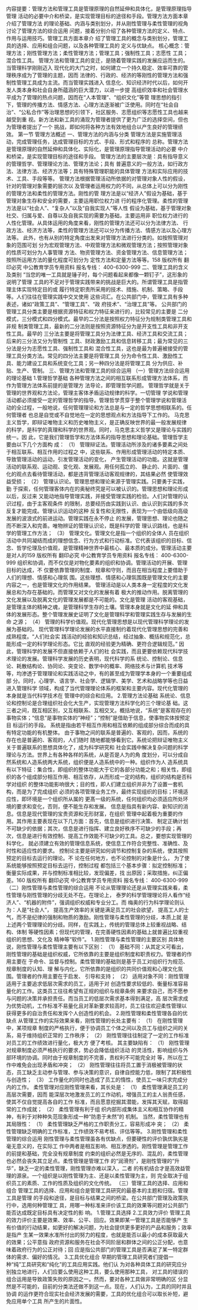 内容提要：管理方法和管理工具是管理原理的自然延伸和具体化，是管理原理指导管理
活动的必要中介和桥梁，是实现管理目标的途径和手段。管理方法方面本章介绍了管理方法
的理论基础、内涵与类别划分，并从刚性管理与柔性管理的视角讨论了管理方法的综合运用
问题，接着分别介绍了各种管理方法的定义、特点、作用与运用技巧。管理工具方面本章介
绍了管理工具的概念与类别划分，管理工具的选择、应用和组合问题，以及各种管理工具的
定义与优缺点。
核心概念：管理方法；刚性管理方法；柔性管理方法；管理工具；强制性工具；志愿性
工具；混合性工具。
管理方法和管理工具的变迁，是随着管理实践的发展应运而生的。当管理科学刚刚迈入
现代化的大门之时，如何建立一个持久稳定、效率可靠的管理秩序成为了管理的主题，因而
法律的、行政的、经济的等刚性的管理方法和强制性管理工具成为主流。而当管理实践进入
信息化、知识经济时代以后，如何开发人类本身和社会自身所蕴涵的巨大潜力，以进一步提
高组织效率和社会管理水平成为了管理的热点问题，因而在“人本管理”、“组织文化”等管
理思想的指引下，管理的传播方法、情感方法、心理方法逐渐被广泛使用。同时在“社会自
治”、“公私合作”等治理思想的引领下，社区服务、志愿组织等志愿性工具也越来越受到重
视。新方法和新工具的涌现为管理者提供了更为广泛的选择空间，但也为管理者提出了一个
挑战，即如何将各种方法有效地组合以产生良好的管理绩效。
第一节 管理方法概述
一、管理方法的内涵与分类
管理方法是实施管理活动，完成管理任务，达成管理目标的方式、手段、形式和程序的
总称。管理方法是管理原理的自然延伸和具体化、实际化，是管理原理指导管理活动的必要
中介和桥梁，是实现管理目标的途径和手段。
管理方法的主要层次是：具有指导意义的管理哲学、管理理论方法、管理方法论；具有
普遍意义的一般方法，如行政方法、法律方法、经济方法等；具有特殊管理职能的具体管理
方法和实际应用的技术、工具、手段等等。
管理方法根据管理活动所依据的对管理对象人性的假设，针对的管理对象需要的层次以
及管理者运用权力的不同，从总体上可以分为刚性的管理方法和柔性的管理方法。刚性的管
理方法是以“经济人”假设为基础，基于管理对象生存和安全的需要，主要运用职位权力进
行的程序化管理。柔性的管理方法是以“社会人”、“复杂人”以及“自我实现人”等人性
假设为基础，基于管理对象社交、归属与爱、自尊以及自我实现的需要为基础，主要运用非
职位权力进行的人性化管理。从具体运用的角度来看，刚性的管理方法还可以分为法律方法、
行政方法、经济方法等，柔性的管理方法还可以分为传播方法、情感方法以及心理方法等。
此外，也有从别的特定角度出发来对管理方法进行分类的。如按照管理对象的范围可划
分为宏观管理方法、中观管理方法和微观管理方法；按照管理对象的性质可划分为人事管理
方法、物资管理方法、资金管理方法、信息管理方法；按照所运用方法的量化程度可划分为
定性方法和定量方法等等。158
版权所有 翻印必究
中公教育学员专用资料 报名专线： 400-6300-999
二、管理工具的含义及类别
“当您的唯一工具就是锤子时，每个问题看起来都像一颗钉子”，这形象的说明了管理
工具的不足对于管理实践带来的挑战是巨大的。所谓管理工具是指管理主体实现特定目的或
履行特定职责所采用的技术、措施、机制、策略、手段等。人们往往在管理实践中交叉使用
这些词汇。在公共部门中，管理工具有多种表述，诸如“政策工具”、“管理工具”、“政
府技术”、“治理工具”等。
公共部门的管理工具分类主要是根据资源特征和权力特征来进行的，比较常见的主要是
二分模式，三分模式和四分模式。最早的二分法是按照权力特征分为规制类管理工具和非规
制类管理工具，最新的二分法则是按照资源特征分为是开支性工具和非开支性工具。最早的
三分法主要是将管理工具分为法律工具、经济工具和交流工具；后来的三分法又分为管制性
工具、财政激励工具和信息转移工具；最为常见的三分法是分为志愿性工具、强制性工具和
混合性工具，这也是最为普遍被接受的管理工具分类方法。常见的四分法主要是将管理工具
分为命令性工具、激励性工具、能力建设工具和系统变化工具；另一种四分法是将管理工具
分为供应、补贴、生产、管制。
三、管理方法和管理工具的综合运用
（一）管理方法综合运用的理论基础
1.管理哲学基础
各种管理方法之间的相互联系形成管理方法体系，而作为管理方法体系前提的是管理方
法导论，即管理哲学问题。
管理哲学就是关于管理的世界观和方法论，管理主客体矛盾运动规律的科学。一切管理
学说和管理活动都必须接受一定的管理哲学的指导。管理哲学贯穿于整个管理学说和管理活
动的全过程，一般地说，任何管理理论和方法总是与一定的哲学思想相联系的。任何管理者
也总是自觉或不自觉地在一定的思想观点和方法指导下工作的。
马克思主义哲学，即辩证唯物主义和历史唯物主义，是正确反映世界的最一般发展规律
的科学，是科学的真理和科学的世界观。同时，马克思主义哲学又是理论与实践的统一。因
此，它是我们管理哲学和方法体系的指导思想和理论基础。管理哲学主要由以下几个方面构
成：
（1） 管理辩证法。管理活动所涉及的诸多要素之间处于相互联系、相互作用的过程之
中，这些联系、作用形成管理活动的特定本质、导致管理活动的运动，引发管理活动的变化，
产生管理活动的功能。这就是管理活动的联系观、运动观、变化观、发展观。用任何孤立的、
静止的、片面的、僵化的观点去看待管理活动，都是违背管理活动客观规律的，其结果必然
使管理效益受损； （2） 管理认识论。管理思想和理论来源于管理实践。只要勇于实践，勤
于探索，任何管理客体内在的奥秘终究是可以被认识的。管理思想和理论形成以后，反过来
又能动地指导管理实践，并接受管理实践的检验。人们对管理的认识过程，由于主客观条件
的限制，总要经历由实践到认识、由认识到实践的多次反复才能完成。管理认识运动的这种
反复性和无限性，表现为一个由低级向高级发展的波浪式的前进运动。管理实践在永不停止
的发展，管理思想、理论也随之而不断深入和完善。唯物辨证的管理认识论，既是科学的管
理认识路线，也是科学的管理工作方法； （3） 管理文化。管理文化是指一个组织的全体人
员在组织活动中共同凝结而成的理想信念、行为方式和行动标准。它代表该组织的目标、信
念、哲学伦理及价值观，是管理精神世界中最核心、最本质的成分。管理活动主要是对人的159
版权所有 翻印必究
中公教育学员专用资料 报名专线： 400-6300-999
组织和协调，而不仅仅是对物化要素的组织和协调。管理活动的开展、管理目标的达成，不
仅要依靠管理的制度、规章和守则，而且在相当程度上要借助于人们的理想、情感和心理氛
围。这些理想、情感和心理氛围既是管理文化的主要内容之一，也是管理文化的作用结果。
管理活动是以人类本身一定程度的文化发展总和为存在基础的。而管理又对文化的发展有着
极大的推动作用。脱离管理的文化发展以及脱离文化的管理发展都是不可能的。文化是管理
活动的客观基础，是管理主体的精神之魂，是管理科学生存的土壤。管理本身就是文化的延
伸和具体的发展形态。整个管理发展史证明了文化是管理科学和管理实践生存与发展的生命
之源； （4） 管理的科学价值观。现代化管理思想是以现代管理科学理论的发展为基础的。
现代管理科学理论发展的水平直接制约着现代化管理思想的完善和成熟程度。“人们社会实
践活动的经验和知识总结，经过抽象、概括和规范化，总能形成一定的科学理论形态。它比
直观的经验更为精确、更符合逻辑规范。” 因此，管理科学的发展不但直接依赖于人们的社
会实践，而且更要依赖现代科学技术理论的发展。管理科学发展的历史表明，现代科学的系
统论、控制论、信息论、耗散结构论、协同论、突变论、数学中的概率、网络技术与计算机
技术等等，均渗透于管理理论和实践活动之中，有的甚至成为管理学本身的一个重要组成部
分。同时，心理学、语言学、社会学、逻辑学、美学、艺术和战略学等也日益进入管理科学
领域，构成了当代管理理论体系的框架和主要内容。现代化管理的本身就是当代科学技术在
管理中的综合和应用。
2.管理方法论基础
系统论、信息论和控制论是合理组织社会化大生产，实现管理方法科学化的三个理论基
础。这三者之间，既互相区别，又互相联系、互相交叉。概括地说，“系统”是客观存在的
事物实体；“信息”是事物实体的“神经”；“控制”是借助于信息，使事物实体按预定目
标运行的手段。
系统是指由若干相互作用和相互依赖的组成部分综合而成的具有特定功能的有机整体。
由于事物之间的联系是普遍的、客观的，因而，系统的存在也是普遍的、客观的，人们随时
随地都能够看到它。系统论把辩证唯物主义关于普遍联系的思想具体化了，成为科学研究和
社会实践中解决复杂问题的科学理论与方法。世界上有各种各样的系统，从是否是人为的角
度划分，可以分成自然系统和人造系统两大系统，组织便是人造系统中的一种。组织作为人
造系统具有以下特征：集合性，即组织的整体功能大于它的各部分功能之和；相关性，即组
织的各个组成部分相互作用、相互依存，从而形成一定的结构，组织的结构是否科学对组织
的整体功能影响很大；目的性，即人们建立组织并非为了设置一套机构，而是为了完成组织
必须的各项管理业务工作，最终实现组织的目标；环境适应性，即环境是一个组织所从属的
更髙一级的系统，任何组织均必须适应所处环境的要求和变化，否则，便不能生存和发展。
信息是指具有新内容、新知识的消息。信息是现代管理的宝贵资源和无形财富，在组织
管理中起着极为重要的作用。其作用主要表现在以下几方面：首先，信息是组织进行决策、
制定正确计划不可缺少的依据；其次，信息是进行指挥、建立良好秩序不可缺少的手段；再
次，信息是进行有效控制、提高工作效能不可缺少的工具。总之，要想实现管理的科学化，
就必须建立有效的管理信息系统，使信息工作符合完整性、准确性、及时性和适应性的要求。
控制论主要是研究如何调节和控制复杂的系统，使其按照预定的目标去运行的理论。不
论在任何地方，也不论控制的对象是什么， 为了使系统能够按照预定目标去运行，控制过程
都包括三个基本步骤：拟定控制标准；衡量实际成果，并与控制标准相比较，发现偏差，找
出原因；采取措施，纠正偏差。160
版权所有 翻印必究
中公教育学员专用资料 报名专线： 400-6300-999
（二）刚性管理与柔性管理的综合运用
不论从管理理论还是从管理实践来看，柔性管理与刚性管理的分歧无处不在。在理论上，
泰罗的科学管理理论将人看作“经济人”、“机器的附件”，强调组织权威和专业分工。而
梅奥的行为科学理论则认为：人是“社会人”， 提高生产效率的关键是满足员工的社会欲望，
提高工人的士气，而不是纪律的强制和物质的激励。刚性管理与柔性管理的分歧，本质上就
是上述两个管理理论的分歧。同样，在实践上，传统的管理总体上较重视战略、结构、体制
等硬性因素；但现代的管理，在完善硬性因素的基础上就普遍比较重视组织的思想、文化及
精神等“软件”。
1.刚性管理与柔性管理的主要区别
具体地说，刚性管理与柔性管理主要有以下区别： （1） 基础不同：从其定义可看出，
刚性管理的基础是组织权威，它所依靠的主要是组织制度和职责权力。管理者的作用主要在
于命令、监督与控制。柔性管理的基础则是基于员工对组织行为规范、规章制度的认知、理
解与内化，它所依靠的是组织的共同价值观和心理文化氛围。管理者的作用主要在于启发、
引导和支持； （2） 适用对象不同：刚性管理适用于主要追求低层次需求的员工，适用于对
创造性要求较低的、衡量标准容易量化的工作。这类员工往往希望有正规的组织与规章条例
来要求自己，而不愿参与问题的决策并承担责任。而当员工的低层次需求基本得到满足，高
层次需求成为优势动机，工作标准不易量化且对革新要求较高时，员工往往欢迎柔性管理以
获得更多的自治责任和发挥个人创造性的机会。
2.刚性管理和柔性管理各自的优缺点
从管理工作的实际效果来看，刚性管理的长处主要有： （1） 在刚性管理中，某项规章
制度的严格执行，便于协调员工个体之间以及员工与组织之间的关系，易于维持组织正常的
工作秩序； （2） 刚性管理往往制定了一定的工作标准对员工的工作绩效进行量化，极大方
便了考核。
其主要缺陷有： （1） 刚性管理对规章制度必须严格执行的要求，势必会降低组织活动
的灵活性，影响组织与外部环境的协调。同时由于规章制度的不完善，责权利不可能完全对
等，所以在工作中难免会出现矛盾和冲突； （2） 刚性管理往往将员工置于消极被管理的状
态，员工缺乏主动参与管理、参与决策的意识，自律自控能力低，限制了其积极性与创造性；
（3） 工作量化的同时也造成了员工的惰性，使员工一味只求完成分内的工作。
柔性管理对应刚性管理来看，其长处是： （1） 柔性管理满足员工的高层次需要，因而
能深层次地激发员工的工作动机，增强员工的主人翁责任感，使其不仅自觉提高各自的工作
标准，而且愿意挖掘其潜能，发挥其天赋，取得超常的工作成就； （2） 柔性管理有利于组
织内部形成集体主义和相互协作的精神，有利于对种种失范现象形成一种“防患于未然”的
机制。
当然，柔性管理也有其局限性： （1） 柔性管理缺乏严格的工作职责分工，容易形成冲
突； （2） 柔性管理缺乏明确的工作标准，工作绩效不易考核、评估等等。
3.刚性管理和柔性管理的综合运用
刚性管理与柔性管理虽各有优缺点，但要硬性的评价孰优孰劣是毫无意义的，在实际工
作中两者是相互影响、相互渗透的。刚性管理是管理工作的前提和基础，完全没有规章制度
约束的组织必然是无序的、混乱的，柔性管理也必然会丧失其立足点。柔性管理是管理工作
的“润滑剂”，是刚性管理的“升华”，缺乏一定的柔性管理，刚性管理亦难以深入，二者
的有机结合才是高效益管理的源泉。一个组织是以刚性管理为主、还是以柔性管理为主，则
完全取决于组织员工的素质、工作的性质及组织的文化传统。
（三）管理工具的选择、应用和组合
管理工具的选择、应用和组合是管理工具研究的最基本的主题和归宿。管理工具是管理
的手段和途径，是目标与结果之间的桥梁。在公共部门管理及政策执行中，选用何种管理工
具，用哪一种标准来评价该工具的效果等问题对公共部门能否达成既定目标具有决定性的影
响。
1.管理工具选择
2.工具效力评价
管理工具的效力评价主要是效果、效率、公平、回应。效果即某一管理工具是否能够产
生有价值的行动结果，如更好的解决问题，为社会提供更多更好的产品和服务；效率是指产
生某一效果水准所付出的努力的程度，也就是能否以最小的成本获取最大的效果；公平意指
政府资源和服务在社会不同阶层和群体之间的公正分配，也意味着政府行为的公正对待；回
应是指公共部门的管理工具是否满足了某一特定群体的需求、偏好的情况。
3.工具优化组合
早期的管理工具研究者们提倡一种“纯”工具研究和“纯化”的工具应用实践。他们认
为对各种具体工具的研究应分别独立地进行，人们应要么使用这种工具，要么使用那种工具，
对工具的错误的组合运用是导致政策失败的原因之一。然而，要对各种工具做非常明确的区
分显然是不可能的，目前的分类法还做不到这一点。现在，人们认为，工具的同时并且协调
的运作更符合现实社会经济发展的需要，工具的优化组合可以取长补短，避免应用单个工具
所产生的片面性。